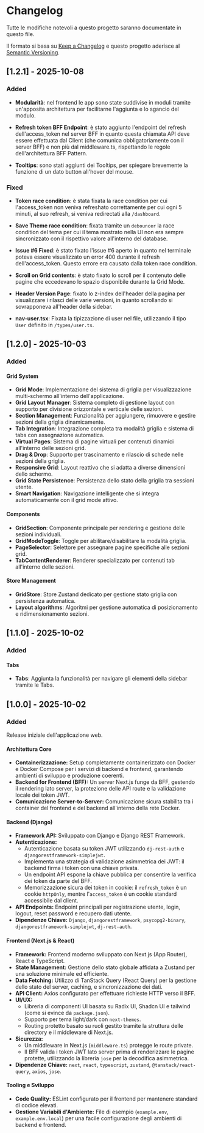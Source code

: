 # Changelog

Tutte le modifiche notevoli a questo progetto saranno documentate in questo file.

Il formato si basa su [Keep a Changelog](https://keepachangelog.com/en/1.0.0/) e questo progetto aderisce al [Semantic Versioning](https://semver.org/spec/v2.0.0.html).

## [1.2.1] - 2025-10-08

### Added

- **Modularità**: nel frontend le app sono state suddivise in moduli tramite un'apposita architettura per facilitarne l'aggiunta e lo sgancio del modulo.

- **Refresh token BFF Endpoint**: è stato aggiunto l'endpoint del refresh dell'access_token nel server BFF in quanto questa chiamata API deve essere effettuata dal Client (che comunica obbligatoriamente con il server BFF) e non più dal middleware.ts, rispettando le regole dell'architettura BFF Pattern.

- **Tooltips**: sono stati aggiunti dei Tooltips, per spiegare brevemente la funzione di un dato button all'hover del mouse.

### Fixed
- **Token race condition**: è stata fixata la race condition per cui l'access_token non veniva refreshato correttamente per cui ogni 5 minuti, al suo refresh, si veniva redirectati alla `/dashboard`.

- **Save Theme race condition**: fixata tramite un `debouncer` la race condition del tema per cui il tema mostrato nella UI non era sempre sincronizzato con il rispettivo valore all'interno del database.

- **Issue #6 Fixed**: è stato fixato l'issue #6 aperto in quanto nel terminale poteva essere visualizzato un error 400 durante il refresh dell'access_token. Questo errore era causato dalla token race condition.

- **Scroll on Grid contents**: è stato fixato lo scroll per il contenuto delle pagine che eccedevano lo spazio disponibile durante la Grid Mode.

- **Header Version Page**: fixato lo z-index dell'header della pagina per visualizzare i rilasci delle varie versioni, in quanto scrollando si sovrapponeva all'header della sidebar.

- **nav-user.tsx**: Fixata la tipizzazione di user nel file, utilizzando il tipo `User` definito in `/types/user.ts`.


## [1.2.0] - 2025-10-03

### Added

#### Grid System
- **Grid Mode**: Implementazione del sistema di griglia per visualizzazione multi-schermo all'interno dell'applicazione.
- **Grid Layout Manager**: Sistema completo di gestione layout con supporto per divisione orizzontale e verticale delle sezioni.
- **Section Management**: Funzionalità per aggiungere, rimuovere e gestire sezioni della griglia dinamicamente.
- **Tab Integration**: Integrazione completa tra modalità griglia e sistema di tabs con assegnazione automatica.
- **Virtual Pages**: Sistema di pagine virtuali per contenuti dinamici all'interno delle sezioni grid.
- **Drag & Drop**: Supporto per trascinamento e rilascio di schede nelle sezioni della griglia.
- **Responsive Grid**: Layout reattivo che si adatta a diverse dimensioni dello schermo.
- **Grid State Persistence**: Persistenza dello stato della griglia tra sessioni utente.
- **Smart Navigation**: Navigazione intelligente che si integra automaticamente con il grid mode attivo.

#### Components
- **GridSection**: Componente principale per rendering e gestione delle sezioni individuali.
- **GridModeToggle**: Toggle per abilitare/disabilitare la modalità griglia.
- **PageSelector**: Selettore per assegnare pagine specifiche alle sezioni grid.
- **TabContentRenderer**: Renderer specializzato per contenuti tab all'interno delle sezioni.

#### Store Management
- **GridStore**: Store Zustand dedicato per gestione stato griglia con persistenza automatica.
- **Layout algorithms**: Algoritmi per gestione automatica di posizionamento e ridimensionamento sezioni.

## [1.1.0] - 2025-10-02

### Added

#### Tabs
- **Tabs**: Aggiunta la funzionalità per navigare gli elementi della sidebar tramite le Tabs.

## [1.0.0] - 2025-10-02

### Added

Release iniziale dell'applicazione web.

#### Architettura Core
- **Containerizzazione:** Setup completamente containerizzato con Docker e Docker Compose per i servizi di backend e frontend, garantendo ambienti di sviluppo e produzione coerenti.
- **Backend for Frontend (BFF):** Un server Next.js funge da BFF, gestendo il rendering lato server, la protezione delle API route e la validazione locale dei token JWT.
- **Comunicazione Server-to-Server:** Comunicazione sicura stabilita tra i container del frontend e del backend all'interno della rete Docker.

#### Backend (Django)
- **Framework API:** Sviluppato con Django e Django REST Framework.
- **Autenticazione:**
    - Autenticazione basata su token JWT utilizzando `dj-rest-auth` e `djangorestframework-simplejwt`.
    - Implementa una strategia di validazione asimmetrica dei JWT: il backend firma i token con una chiave privata.
    - Un endpoint API espone la chiave pubblica per consentire la verifica dei token da parte del BFF.
    - Memorizzazione sicura dei token in cookie: il `refresh_token` è un cookie `httpOnly`, mentre l'`access_token` è un cookie standard accessibile dal client.
- **API Endpoints:** Endpoint principali per registrazione utente, login, logout, reset password e recupero dati utente.
- **Dipendenze Chiave:** `Django`, `djangorestframework`, `psycopg2-binary`, `djangorestframework-simplejwt`, `dj-rest-auth`.

#### Frontend (Next.js & React)
- **Framework:** Frontend moderno sviluppato con Next.js (App Router), React e TypeScript.
- **State Management:** Gestione dello stato globale affidata a Zustand per una soluzione minimale ed efficiente.
- **Data Fetching:** Utilizzo di TanStack Query (React Query) per la gestione dello stato del server, caching, e sincronizzazione dei dati.
- **API Client:** Axios configurato per effettuare richieste HTTP verso il BFF.
- **UI/UX:**
    - Libreria di componenti UI basata su Radix UI, Shadcn UI e tailwind (come si evince da `package.json`).
    - Supporto per tema light/dark con `next-themes`.
    - Routing protetto basato su ruoli gestito tramite la struttura delle directory e il middleware di Next.js.
- **Sicurezza:**
    - Un middleware in Next.js (`middleware.ts`) protegge le route private.
    - Il BFF valida i token JWT lato server prima di renderizzare le pagine protette, utilizzando la libreria `jose` per la decodifica asimmetrica.
- **Dipendenze Chiave:** `next`, `react`, `typescript`, `zustand`, `@tanstack/react-query`, `axios`, `jose`.

#### Tooling e Sviluppo
- **Code Quality:** ESLint configurato per il frontend per mantenere standard di codice elevati.
- **Gestione Variabili d'Ambiente:** File di esempio (`example.env`, `example.env.local`) per una facile configurazione degli ambienti di backend e frontend.
